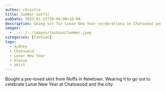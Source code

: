 ```yaml
---
author: christie
title: Summer outfit
pubDate: 2023-01-21T10:00:00+10:00
description: Going out for Lunar New Year ce;ebrations in Chatswood and city
images:
  - ../../../images/fashion/Summer.jpeg
categories: [fashion]
tags:
  - Sydney
  - Chatswood
  - Lunar New Year
  - blouse
  - skirt
---
```


Bought a pre-loved skirt from Noffs in Newtown. Wearing it to go out to celebrate
Lunar New Year at Chatswood and the city.
